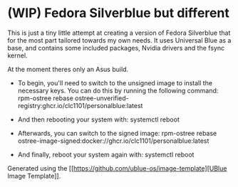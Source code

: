 # (WIP) Fedora Silverblue but different

This is just a tiny little attempt at creating a version of Fedora Silverblue that for the most part tailored towards my own needs. It uses Universal Blue as a base, and contains some included packages, Nvidia drivers and the fsync kernel. 

At the moment theres only an Asus build.

- To begin, you'll need to switch to the unsigned image to install the
  necessary keys. You can do this by running the following command:
  rpm-ostree rebase ostree-unverified-registry:ghcr.io/clc1101/personalblue:latest

- And then rebooting your system with:
  systemctl reboot

- Afterwards, you can switch to the signed image:
  rpm-ostree rebase ostree-image-signed:docker://ghcr.io/clc1101/personalblue:latest

- And finally, reboot your system again with:
  systemctl reboot
  
Generated using the [[https://github.com/ublue-os/image-template][UBlue
Image Template]].
